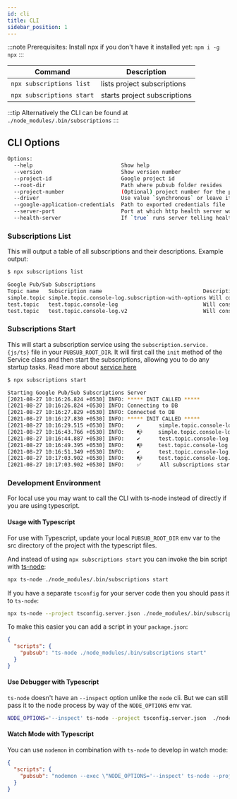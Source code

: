 ```yaml
---
id: cli
title: CLI
sidebar_position: 1
---
```


:::note
  Prerequisites: Install npx if you don't have it installed yet: `npm i -g npx`
:::

| Command                   | Description                  |
| ------------------------- | ---------------------------- |
| `npx subscriptions list`  | lists project subscriptions  |
| `npx subscriptions start` | starts project subscriptions |

:::tip
  Alternatively the CLI can be found at `./node_modules/.bin/subscriptions`
:::

## CLI Options

```sh
Options:
  --help                            Show help                                                   [boolean]
  --version                         Show version number                                         [boolean]
  --project-id                      Google project id                                           [string]
  --root-dir                        Path where pubsub folder resides                            [string]
  --project-number                  (Optional) project number for the project                   [string]
  --driver                          Use value `synchronous` or leave it to default              [string]
  --google-application-credentials  Path to exported credentials file                           [string]
  --server-port                     Port at which http health server would run (default:8080)   [number]                                                                      [string]
  --health-server                   If `true` runs server telling health state of subscriptions [boolean]
```

### Subscriptions List

This will output a table of all subscriptions and their descriptions. Example output:

```sh
$ npx subscriptions list

Google Pub/Sub Subscriptions
Topic name   Subscription name                                Description
simple.topic simple.topic.console-log.subscription-with-options Will console log messages published on test.topic
test.topic   test.topic.console-log                           Will console log messages published on test.topic
test.topic   test.topic.console-log.v2                        Will console log messages published on test.topic
```

### Subscriptions Start

This will start a subscription service using the `subscription.service.{js/ts}` file in your `PUBSUB_ROOT_DIR`. It will first call the `init` method of the Service class and then start the subscriptions, allowing you to do any startup tasks. Read more about [service here](./server/Service.md)

```sh
$ npx subscriptions start

Starting Google Pub/Sub Subscriptions Server
[2021-08-27 10:16:26.824 +0530] INFO: ***** INIT CALLED *****
[2021-08-27 10:16:26.824 +0530] INFO: Connecting to DB
[2021-08-27 10:16:27.829 +0530] INFO: Connected to DB
[2021-08-27 10:16:27.830 +0530] INFO: ***** INIT CALLED *****
[2021-08-27 10:16:29.515 +0530] INFO:    ✔️      simple.topic.console-log.subscription-with-options already exists.
[2021-08-27 10:16:43.766 +0530] INFO:    📭     simple.topic.console-log.subscription-with-options is ready to receive messages at a controlled volume of 100 messages.
[2021-08-27 10:16:44.887 +0530] INFO:    ✔️      test.topic.console-log already exists.
[2021-08-27 10:16:49.395 +0530] INFO:    📭     test.topic.console-log is ready to receive messages at a controlled volume of 5 messages.
[2021-08-27 10:16:51.349 +0530] INFO:    ✔️      test.topic.console-log.v2 already exists.
[2021-08-27 10:17:03.902 +0530] INFO:    📭     test.topic.console-log.v2 is ready to receive messages at a controlled volume of 5 messages.
[2021-08-27 10:17:03.902 +0530] INFO:    ✅      All subscriptions started successfully.

```

### Development Environment

For local use you may want to call the CLI with ts-node instead of directly if you are using typescript.

#### Usage with Typescript

For use with Typescript, update your local `PUBSUB_ROOT_DIR` env var to the src directory of the project with the typescript files.

And instead of using `npx subscriptions start` you can invoke the bin script with [ts-node](https://github.com/TypeStrong/ts-node/):

```sh
npx ts-node ./node_modules/.bin/subscriptions start
```

If you have a separate `tsconfig` for your server code then you should pass it to `ts-node`:

```sh
npx ts-node --project tsconfig.server.json ./node_modules/.bin/subscriptions start
```

To make this easier you can add a script in your `package.json`:

```json
{
  "scripts": {
    "pubsub": "ts-node ./node_modules/.bin/subscriptions start"
  }
}
```

#### Use Debugger with Typescript

`ts-node` doesn't have an `--inspect` option unlike the `node` cli. But we can still pass it to the node process by way of the `NODE_OPTIONS` env var.

```sh
NODE_OPTIONS='--inspect' ts-node --project tsconfig.server.json  ./node_modules/.bin/subscriptions start
```

#### Watch Mode with Typescript

You can use `nodemon` in combination with `ts-node` to develop in watch mode:

```json
{
  "scripts": {
    "pubsub": "nodemon --exec \"NODE_OPTIONS='--inspect' ts-node --project tsconfig.server.json ./node_modules/.bin/subscriptions start\""
  }
}
```
